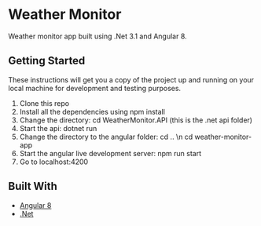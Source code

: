 # Weather Monitor

Weather monitor app built using .Net 3.1 and Angular 8.

## Getting Started

These instructions will get you a copy of the project up and running on your local machine for development and testing purposes.

1. Clone this repo
2. Install all the dependencies using npm install
3. Change the directory: cd WeatherMonitor.API (this is the .net api folder)
4. Start the api: dotnet run
5. Change the directory to the angular folder: 
    cd .. \n
    cd weather-monitor-app
6. Start the angular live development server: npm run start
7. Go to localhost:4200

## Built With

* [Angular 8](https://cli.angular.io/)
* [.Net](https://dotnet.microsoft.com/) 


